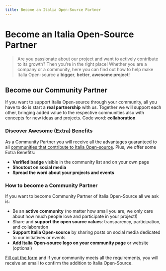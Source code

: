 ```yaml
---
title: Become an Italia Open-Source Partner
---
```


# Become an Italia Open-Source Partner

> Are you passionate about our project and want to actively contribute to its growth? Then you’re in the right place! Whether you are a company or a community, here you can find out how to help make Italia
Open-source a **bigger**, **better**, **awesome project**!

## Become our Community Partner

If you want to support Italia Open-source through your community, all you have to do is start a **real partnership** with us. Together we will support each other, bringing added value to the respective communities also with concepts for new ideas and projects. Code word: **collaboration**.

### Discover Awesome (Extra) Benefits

As a Community Partner you will receive all the advantages guaranteed to all [communities that contribute to Italia Open-source](/contributors/communities). Plus, we offer some Extra Benefits:

- **Verified badge** visible in the community list and on your own page
- **Shoutout on social media**
- **Spread the word about your projects and events**

### How to become a Community Partner

If you want to become Community Partner of Italia Open-Source all we ask is:

- Be an **active community** (no matter how small you are, we only care about how much people love and participate in your project!)
- Share and **support the open source values**: transparency, participation, and collaboration
- **Support Italia Open-source** by sharing posts on social media dedicated to our initiatives or events
- **Add Italia Open-source logo on your community page** or website (optional)

[Fill out the form](https://forms.gle/9bZupC6JL7Z2z2PS9) and if your community meets all the requirements, you will receive an email to confirm the addition to Italia Open-Source.


